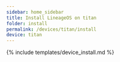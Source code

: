 ```yaml
---
sidebar: home_sidebar
title: Install LineageOS on titan
folder: install
permalink: /devices/titan/install
device: titan
---
```

{% include templates/device_install.md %}

